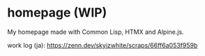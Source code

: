 # homepage (WIP)

My homepage made with Common Lisp, HTMX and Alpine.js.

work log (ja): https://zenn.dev/skyizwhite/scraps/66ff6a053f959b
